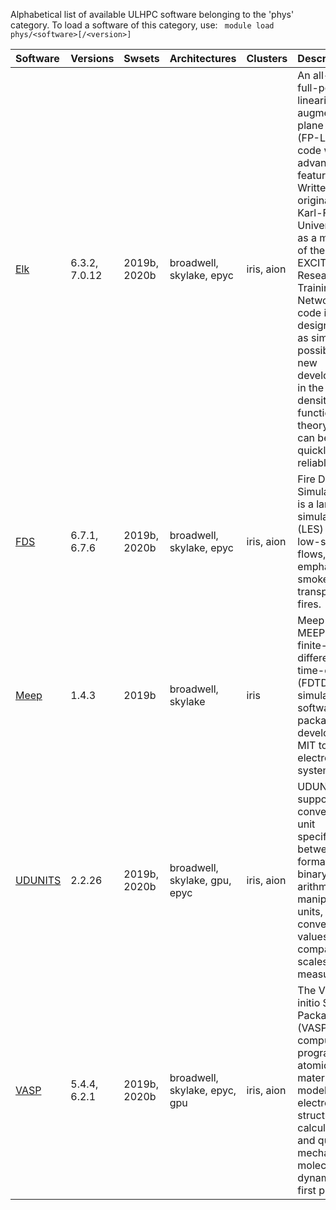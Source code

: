 Alphabetical list of available ULHPC software belonging to the 'phys' category.
To load a software of this category, use: ` module load phys/<software>[/<version>]`

| Software                                                  | Versions      | Swsets       | Architectures                 | Clusters   | Description                                                                                                                                                                                                                                                                                                                                                                                   |
|:----------------------------------------------------------|:--------------|:-------------|:------------------------------|:-----------|:----------------------------------------------------------------------------------------------------------------------------------------------------------------------------------------------------------------------------------------------------------------------------------------------------------------------------------------------------------------------------------------------|
| [Elk](http://elk.sourceforge.net/)                        | 6.3.2, 7.0.12 | 2019b, 2020b | broadwell, skylake, epyc      | iris, aion | An all-electron full-potential linearised augmented-plane wave (FP-LAPW) code with many advanced features. Written originally at Karl-Franzens-Universität Graz as a milestone of the EXCITING EU Research and Training Network, the code is designed to be as simple as possible so that new developments in the field of density functional theory (DFT) can be added quickly and reliably. |
| [FDS](https://pages.nist.gov/fds-smv)                     | 6.7.1, 6.7.6  | 2019b, 2020b | broadwell, skylake, epyc      | iris, aion | Fire Dynamics Simulator (FDS) is a large-eddy simulation (LES) code for low-speed flows, with an emphasis on smoke and heat transport from fires.                                                                                                                                                                                                                                             |
| [Meep](http://github.com/stevengj/meep)                   | 1.4.3         | 2019b        | broadwell, skylake            | iris       | Meep (or MEEP) is a free finite-difference time-domain (FDTD) simulation software package developed at MIT to model electromagnetic systems.                                                                                                                                                                                                                                                  |
| [UDUNITS](https://www.unidata.ucar.edu/software/udunits/) | 2.2.26        | 2019b, 2020b | broadwell, skylake, gpu, epyc | iris, aion | UDUNITS supports conversion of unit specifications between formatted and binary forms, arithmetic manipulation of units, and conversion of values between compatible scales of measurement.                                                                                                                                                                                                   |
| [VASP](http://www.vasp.at)                                | 5.4.4, 6.2.1  | 2019b, 2020b | broadwell, skylake, epyc, gpu | iris, aion | The Vienna Ab initio Simulation Package (VASP) is a computer program for atomic scale materials modelling, e.g. electronic structure calculations and quantum-mechanical molecular dynamics, from first principles.                                                                                                                                                                           |